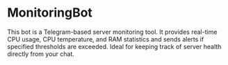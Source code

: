 # MonitoringBot
This bot is a Telegram-based server monitoring tool. It provides real-time CPU usage, CPU temperature, and RAM statistics and sends alerts if specified thresholds are exceeded. Ideal for keeping track of server health directly from your chat.
